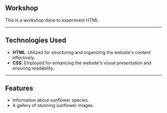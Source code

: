 ## Workshop
This is a workshop done to experiment HTML

-----

## Technologies Used
- **HTML**: Utilized for structuring and organizing the website's content effectively.
- **CSS**: Employed for enhancing the website's visual presentation and ensuring readability.

----

## Features
- Information about sunflower species.
- A gallery of stunning sunflower images.

